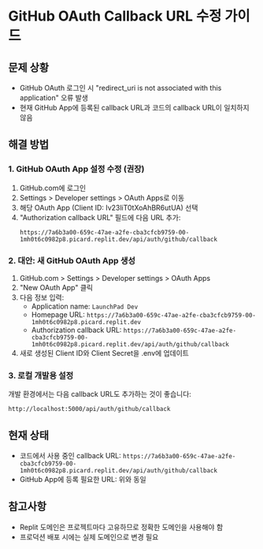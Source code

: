 # GitHub OAuth Callback URL 수정 가이드

## 문제 상황
- GitHub OAuth 로그인 시 "redirect_uri is not associated with this application" 오류 발생
- 현재 GitHub App에 등록된 callback URL과 코드의 callback URL이 일치하지 않음

## 해결 방법

### 1. GitHub OAuth App 설정 수정 (권장)

1. GitHub.com에 로그인
2. Settings > Developer settings > OAuth Apps로 이동
3. 해당 OAuth App (Client ID: Iv23liT0tXoAhBR6utUA) 선택
4. "Authorization callback URL" 필드에 다음 URL 추가:
   ```
   https://7a6b3a00-659c-47ae-a2fe-cba3cfcb9759-00-1mh0t6c0982p8.picard.replit.dev/api/auth/github/callback
   ```

### 2. 대안: 새 GitHub OAuth App 생성

1. GitHub.com > Settings > Developer settings > OAuth Apps
2. "New OAuth App" 클릭
3. 다음 정보 입력:
   - Application name: `LaunchPad Dev`
   - Homepage URL: `https://7a6b3a00-659c-47ae-a2fe-cba3cfcb9759-00-1mh0t6c0982p8.picard.replit.dev`
   - Authorization callback URL: `https://7a6b3a00-659c-47ae-a2fe-cba3cfcb9759-00-1mh0t6c0982p8.picard.replit.dev/api/auth/github/callback`
4. 새로 생성된 Client ID와 Client Secret을 .env에 업데이트

### 3. 로컬 개발용 설정

개발 환경에서는 다음 callback URL도 추가하는 것이 좋습니다:
```
http://localhost:5000/api/auth/github/callback
```

## 현재 상태

- 코드에서 사용 중인 callback URL: `https://7a6b3a00-659c-47ae-a2fe-cba3cfcb9759-00-1mh0t6c0982p8.picard.replit.dev/api/auth/github/callback`
- GitHub App에 등록 필요한 URL: 위와 동일

## 참고사항

- Replit 도메인은 프로젝트마다 고유하므로 정확한 도메인을 사용해야 함
- 프로덕션 배포 시에는 실제 도메인으로 변경 필요